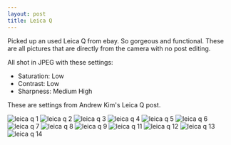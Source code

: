 ```yaml
---
layout: post
title: Leica Q
---
```


Picked up an used Leica Q from ebay. So gorgeous and functional.
These are all pictures that are directly from the camera with no post editing.

All shot in JPEG with these settings:

* Saturation: Low
* Contrast: Low
* Sharpness: Medium High

These are settings from Andrew Kim's Leica Q post.

![leica q 1]({{site.baseurl}}/images/leicaq1.JPG)
![leica q 2]({{site.baseurl}}/images/leicaq2.JPG)
![leica q 3]({{site.baseurl}}/images/leicaq3.JPG)
![leica q 4]({{site.baseurl}}/images/leicaq4.JPG)
![leica q 5]({{site.baseurl}}/images/leicaq5.JPG)
![leica q 6]({{site.baseurl}}/images/leicaq6.JPG)
![leica q 7]({{site.baseurl}}/images/leicaq7.JPG)
![leica q 8]({{site.baseurl}}/images/leicaq8.JPG)
![leica q 9]({{site.baseurl}}/images/leicaq9.JPG)
![leica q 11]({{site.baseurl}}/images/leicaq10.JPG)
![leica q 12]({{site.baseurl}}/images/leicaq12.JPG)
![leica q 13]({{site.baseurl}}/images/leicaq13.JPG)
![leica q 14]({{site.baseurl}}/images/leicaq14.JPG)
